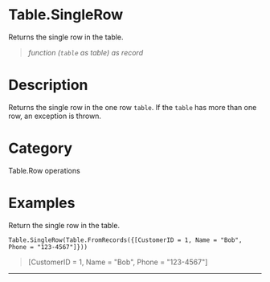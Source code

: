 # Table.SingleRow
Returns the single row in the table.
> _function (<code>table</code> as table) as record_

# Description 
Returns the single row in the one row <code>table</code>. If the <code>table</code> has more than one row, an exception is thrown.
# Category 
Table.Row operations
# Examples 
Return the single row in the table.
```
Table.SingleRow(Table.FromRecords({[CustomerID = 1, Name = "Bob", Phone = "123-4567"]}))
```
> [CustomerID = 1, Name = "Bob", Phone = "123-4567"]

***
